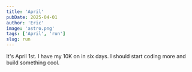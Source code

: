 ```yaml
---
title: 'April'
pubDate: 2025-04-01
author: 'Eric'
image: 'astro.png'
tags: ['April', 'run']
slug: run
---
```


It's April 1st. I have my 10K on in six days. I should start coding more and build something cool. 